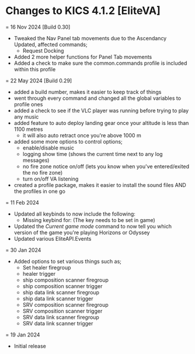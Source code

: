 # Changes to KICS 4.1.2 [EliteVA]

= 16 Nov 2024 [Build 0.30]
- Tweaked the Nav Panel tab movements due to the Ascendancy Updated, affected commands;
	- Request Docking
- Added 2 more helper functions for Panel Tab movements
- Added a check to make sure the common.commands profile is included within this profile

= 22 May 2024 [Build 0.29]
- added a build number, makes it easier to keep track of things
- went through every command and changed all the global variables to profile ones
- added a check to see if the VLC player was running before trying to play any music
- added feature to auto deploy landing gear once your altitude is less than 1100 metres
	- it will also auto retract once you're above 1000 m
- added some more options to control options;
	- enable/disable music
	- logging show time (shows the current time next to any log messages)
	- no fire zone notice on/off (lets you know when you've entered/exited the no fire zone)
	- turn on/off VA listening
- created a profile package, makes it easier to install the sound files AND the profiles in one go

= 11 Feb 2024
- Updated all keybinds to now include the following:
	- Missing keybind for: (The key needs to be set in game)
- Updated the *Current game mode* command to now tell you which version of the game you're playing Horizons or Odyssey
- Updated various EliteAPI.Events

= 30 Jan 2024
- Added options to set various things such as;
	- Set healer firegroup
	- healer trigger
	- ship composition scanner firegroup
	- ship composition scanner trigger
	- ship data link scanner firegroup
	- ship data link scanner trigger
	- SRV composition scanner firegroup
	- SRV composition scanner trigger
	- SRV data link scanner firegroup
	- SRV data link scanner trigger

= 19 Jan 2024
- Initial release